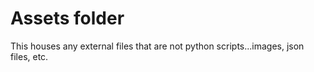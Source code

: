 # Assets folder
This houses any external files that are not python scripts...images, json files, etc.

